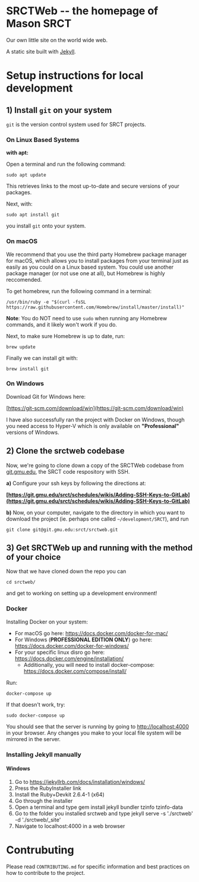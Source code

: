 # SRCTWeb -- the homepage of Mason SRCT

Our own little site on the world wide web.

A static site built with [Jekyll](https://jekyllrb.com/).

# Setup instructions for local development

## 1) Install `git` on your system

`git` is the version control system used for SRCT projects.

### On Linux Based Systems

**with apt:**

Open a terminal and run the following command:

    sudo apt update

This retrieves links to the most up-to-date and secure versions of your packages.

Next, with:

    sudo apt install git

you install `git` onto your system.

### On macOS

We recommend that you use the third party Homebrew package manager for macOS,
which allows you to install packages from your terminal just as easily as you
could on a Linux based system. You could use another package manager (or not
use one at all), but Homebrew is highly reccomended.

To get homebrew, run the following command in a terminal:

    /usr/bin/ruby -e "$(curl -fsSL https://raw.githubusercontent.com/Homebrew/install/master/install)"

**Note**: You do NOT need to use `sudo` when running any Homebrew commands, and
it likely won't work if you do.

Next, to make sure Homebrew is up to date, run:

    brew update

Finally we can install git with:

    brew install git

### On Windows

Download Git for Windows here:

[https://git-scm.com/download/win](https://git-scm.com/download/win)

I have also successfully ran the project with Docker on Windows, though you need
access to Hyper-V which is only available on **"Professional"** versions of Windows.

## 2) Clone the srctweb codebase

Now, we're going to clone down a copy of the SRCTWeb codebase from [git.gmu.edu](https://git.gmu.edu/srct/srctweb),
the SRCT code respository with SSH.

**a)** Configure your ssh keys by following the directions at:

**[https://git.gmu.edu/srct/schedules/wikis/Adding-SSH-Keys-to-GitLab](https://git.gmu.edu/srct/schedules/wikis/Adding-SSH-Keys-to-GitLab)**

**b)** Now, on your computer, navigate to the directory in which you want to download the project (ie. perhaps one called `~/development/SRCT`), and run

    git clone git@git.gmu.edu:srct/srctweb.git

## 3) Get SRCTWeb up and running with the method of your choice

Now that we have cloned down the repo you can

    cd srctweb/

and get to working on setting up a development environment!

### Docker

Installing Docker on your system:

* For macOS go here: https://docs.docker.com/docker-for-mac/
* For Windows (**PROFESSIONAL EDITION ONLY**) go here: https://docs.docker.com/docker-for-windows/
* For your specific linux disro go here: https://docs.docker.com/engine/installation/
  * Additionally, you will need to install docker-compose: https://docs.docker.com/compose/install/

Run:

    docker-compose up

If that doesn't work, try:

    sudo docker-compose up

You should see that the server is running by going to [http://localhost:4000](http://localhost:4000) in your browser. Any changes you make to your local file system will be mirrored in the server.

### Installing Jekyll manually

#### Windows

1. Go to https://jekyllrb.com/docs/installation/windows/
2. Press the RubyInstaller link
3. Install the Ruby+Devkit 2.6.4-1 (x64)
4. Go through the installer
5. Open a terminal and type gem install jekyll bundler tzinfo tzinfo-data
6. Go to the folder you installed srctweb and type jekyll serve -s './srctweb' -d './srctweb/_site'
9. Navigate to localhost:4000 in a web browser

# Contrubuting

Please read `CONTRIBUTING.md` for specific information and best practices on how
to contribute to the project.
